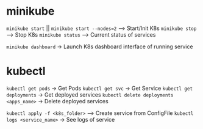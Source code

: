 # minikube

`minikube start` || `minikube start --nodes=2` --> Start/Init K8s
`minikube stop` --> Stop K8s
`minikube status` --> Current status of services

`minikube dashboard` -> Launch K8s dashboard interface of running service

# kubectl

`kubectl get pods` -> Get Pods
`kubectl get svc` -> Get Service
`kubectl get deployments` -> Get deployed services
`kubectl delete deployments <apps_name>` -> Delete deployed services

`kubectl apply -f <k8s_folder>` --> Create service from ConfigFile
`kubectl logs <service_name>` -> See logs of service
